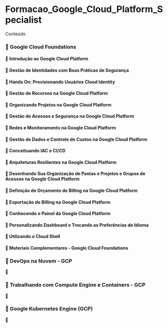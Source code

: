 # Formacao_Google_Cloud_Platform_Specialist

Conteúdo


### 🔷 Google Cloud Foundations 
#### 🔹 **Introdução ao Google Cloud Platform**

#### 🔹 **Gestão de Identidades com Boas Práticas de Segurança**

#### 🔹 **Hands On: Provisionando Usuários Cloud Identity**

#### 🔹 **Gestão de Recursos na Google Cloud Platform**

#### 🔹 **Organizando Projetos na Google Cloud Platform**

#### 🔹 **Gestão de Acessos e Segurança na Google Cloud Platform**

#### 🔹 **Redes e Monitoramento na Google Cloud Platform**

#### 🔹 **Gestão de Dados e Controle de Custos na Google Cloud Platform**

#### 🔹 **Conceituando IAC e CI/CD**

#### 🔹 **Arquiteturas Resilientes na Google Cloud Platform**

#### 🔹 **Desenhando Sua Organização de Pastas e Projetos e Grupos de Acessos na Google Cloud Platform**

#### 🔹 **Definição de Orçamento de Billing na Google Cloud Platform**

#### 🔹 **Exportação do Billing na Google Cloud Platform**

#### 🔹 **Conhecendo o Painel da Google Cloud Platform**

#### 🔹 **Personalizando Dashboard e Trocando as Preferências de Idioma**

#### 🔹 **Utilizando o Cloud Shell**

#### 📰 **Materiais Complementares - Google Cloud Foundations**

### 🔷 DevOps na Nuvem - GCP

🔹

### 🔷 Trabalhando com Compute Engine e Containers - GCP

🔹

### 🔷 Google Kubernetes Engine (GCP)

🔹